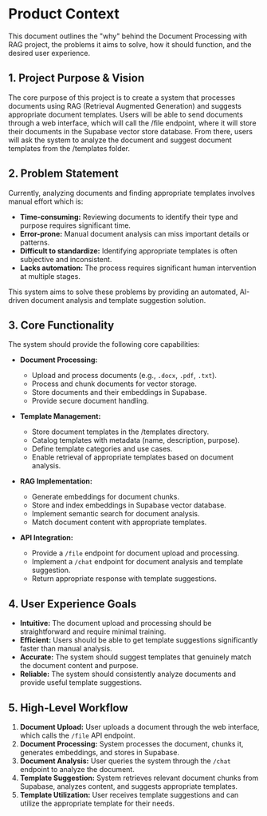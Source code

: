 # Product Context

This document outlines the "why" behind the Document Processing with RAG project, the problems it aims to solve, how it should function, and the desired user experience.

## 1. Project Purpose & Vision

The core purpose of this project is to create a system that processes documents using RAG (Retrieval Augmented Generation) and suggests appropriate document templates. Users will be able to send documents through a web interface, which will call the /file endpoint, where it will store their documents in the Supabase vector store database. From there, users will ask the system to analyze the document and suggest document templates from the /templates folder.

## 2. Problem Statement

Currently, analyzing documents and finding appropriate templates involves manual effort which is:
-   **Time-consuming:** Reviewing documents to identify their type and purpose requires significant time.
-   **Error-prone:** Manual document analysis can miss important details or patterns.
-   **Difficult to standardize:** Identifying appropriate templates is often subjective and inconsistent.
-   **Lacks automation:** The process requires significant human intervention at multiple stages.

This system aims to solve these problems by providing an automated, AI-driven document analysis and template suggestion solution.

## 3. Core Functionality

The system should provide the following core capabilities:

-   **Document Processing:**
    -   Upload and process documents (e.g., `.docx`, `.pdf`, `.txt`).
    -   Process and chunk documents for vector storage.
    -   Store documents and their embeddings in Supabase.
    -   Provide secure document handling.

-   **Template Management:**
    -   Store document templates in the /templates directory.
    -   Catalog templates with metadata (name, description, purpose).
    -   Define template categories and use cases.
    -   Enable retrieval of appropriate templates based on document analysis.

-   **RAG Implementation:**
    -   Generate embeddings for document chunks.
    -   Store and index embeddings in Supabase vector database.
    -   Implement semantic search for document analysis.
    -   Match document content with appropriate templates.

-   **API Integration:**
    -   Provide a `/file` endpoint for document upload and processing.
    -   Implement a `/chat` endpoint for document analysis and template suggestion.
    -   Return appropriate response with template suggestions.

## 4. User Experience Goals

-   **Intuitive:** The document upload and processing should be straightforward and require minimal training.
-   **Efficient:** Users should be able to get template suggestions significantly faster than manual analysis.
-   **Accurate:** The system should suggest templates that genuinely match the document content and purpose.
-   **Reliable:** The system should consistently analyze documents and provide useful template suggestions.

## 5. High-Level Workflow

1.  **Document Upload:** User uploads a document through the web interface, which calls the `/file` API endpoint.
2.  **Document Processing:** System processes the document, chunks it, generates embeddings, and stores in Supabase.
3.  **Document Analysis:** User queries the system through the `/chat` endpoint to analyze the document.
4.  **Template Suggestion:** System retrieves relevant document chunks from Supabase, analyzes content, and suggests appropriate templates.
5.  **Template Utilization:** User receives template suggestions and can utilize the appropriate template for their needs. 